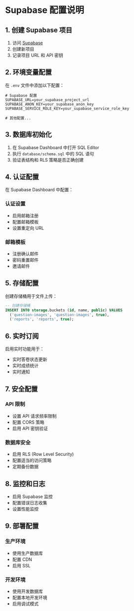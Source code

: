 # Supabase 配置说明

## 1. 创建 Supabase 项目

1. 访问 [Supabase](https://supabase.com)
2. 创建新项目
3. 记录项目 URL 和 API 密钥

## 2. 环境变量配置

在 `.env` 文件中添加以下配置：

```env
# Supabase 配置
SUPABASE_URL=your_supabase_project_url
SUPABASE_ANON_KEY=your_supabase_anon_key
SUPABASE_SERVICE_ROLE_KEY=your_supabase_service_role_key

# 其他配置...
```

## 3. 数据库初始化

1. 在 Supabase Dashboard 中打开 SQL Editor
2. 执行 `database/schema.sql` 中的 SQL 语句
3. 验证表结构和 RLS 策略是否正确创建

## 4. 认证配置

在 Supabase Dashboard 中配置：

### 认证设置
- 启用邮箱注册
- 配置邮箱模板
- 设置重定向 URL

### 邮箱模板
- 注册确认邮件
- 密码重置邮件
- 邀请邮件

## 5. 存储配置

创建存储桶用于文件上传：

```sql
-- 创建存储桶
INSERT INTO storage.buckets (id, name, public) VALUES 
  ('question-images', 'question-images', true),
  ('reports', 'reports', true);
```

## 6. 实时订阅

启用实时功能用于：
- 实时答卷状态更新
- 实时成绩统计
- 实时通知

## 7. 安全配置

### API 限制
- 设置 API 请求频率限制
- 配置 CORS 策略
- 启用 API 密钥验证

### 数据库安全
- 启用 RLS (Row Level Security)
- 配置适当的访问策略
- 定期备份数据

## 8. 监控和日志

- 启用 Supabase 监控
- 配置错误日志收集
- 设置性能监控

## 9. 部署配置

### 生产环境
- 使用生产数据库
- 配置 CDN
- 启用 SSL

### 开发环境
- 使用开发数据库
- 配置本地开发环境
- 启用调试模式
